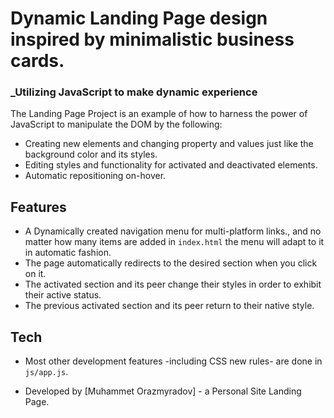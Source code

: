 # Dynamic Landing Page design inspired by minimalistic business cards.
### _Utilizing JavaScript to make dynamic experience

The Landing Page Project is an example of how to harness the power of JavaScript to manipulate the DOM by the following:

- Creating new elements and changing property and values just like the background color and its styles.
- Editing styles and functionality for activated and deactivated elements.
- Automatic repositioning on-hover.

## Features

- A Dynamically created navigation menu for multi-platform links., and no matter how many items are added in `index.html` the menu will adapt to it in automatic fashion.
- The page automatically redirects to the desired section when you click on it.
- The activated section and its peer change their styles in order to exhibit their active status.
- The previous activated section and its peer return to their native style.

## Tech

- Most other development features -including CSS new rules- are done in `js/app.js`.
- Developed by [Muhammet Orazmyradov] - a Personal Site Landing Page.


   [Diaa Hassouna]: <https://github.com/orazmyradov>
   
